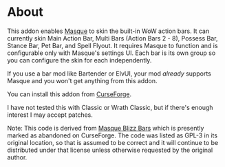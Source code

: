 # About

This addon enables [Masque](https://www.curseforge.com/wow/addons/masque "Masque") to skin the built-in WoW action bars.  It can currently skin Main Action Bar, Multi Bars (Action Bars 2 - 8), Possess Bar, Stance Bar, Pet Bar, and Spell Flyout.  It requires Masque to function and is configurable only with Masque's settings UI.  Each bar is its own group so you can configure the skin for each independently.

If you use a bar mod like Bartender or ElvUI, your mod _already_ supports Masque and you won't get anything from this addon.

You can install this addon from [CurseForge](https://www.curseforge.com/wow/addons/masque-blizz-bars-revived "CurseForge").

I have not tested this with Classic or Wrath Classic, but if there's enough interest I may accept patches.

Note: This code is derived from [Masque Blizz Bars](https://www.curseforge.com/wow/addons/masque-blizz-bars "Masque Blizz Bars") which is presently marked as abandoned on CurseForge.  The code was listed as GPL-3 in its original location, so that is assumed to be correct and it will continue to be distributed under that license unless otherwise requested by the original author.
